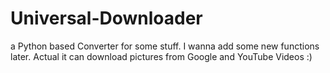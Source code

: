 # Universal-Downloader
a Python based Converter for some stuff. I wanna add some new functions later. Actual it can download pictures from Google and YouTube Videos :)
